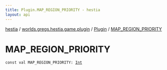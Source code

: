 ```yaml
---
title: Plugin.MAP_REGION_PRIORITY - hestia
layout: api
---
```


<div class='api-docs-breadcrumbs'><a href="../../index.html">hestia</a> / <a href="../index.html">worlds.gregs.hestia.game.plugin</a> / <a href="index.html">Plugin</a> / <a href="./-m-a-p_-r-e-g-i-o-n_-p-r-i-o-r-i-t-y.html">MAP_REGION_PRIORITY</a></div>

# MAP_REGION_PRIORITY

<div class="signature"><code><span class="keyword">const</span> <span class="keyword">val </span><span class="identifier">MAP_REGION_PRIORITY</span><span class="symbol">: </span><a href="https://kotlinlang.org/api/latest/jvm/stdlib/kotlin/-int/index.html"><span class="identifier">Int</span></a></code></div>
